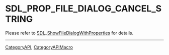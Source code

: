 # SDL_PROP_FILE_DIALOG_CANCEL_STRING

Please refer to [SDL_ShowFileDialogWithProperties](SDL_ShowFileDialogWithProperties) for details.

----
[CategoryAPI](CategoryAPI), [CategoryAPIMacro](CategoryAPIMacro)

